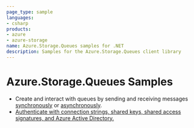 ```yaml
---
page_type: sample
languages:
- csharp
products:
- azure
- azure-storage
name: Azure.Storage.Queues samples for .NET
description: Samples for the Azure.Storage.Queues client library
---
```


# Azure.Storage.Queues Samples

- Create and interact with queues by sending and receiving messages [synchronously](Sample01a_HelloWorld.cs) or [asynchronously](Sample01b_HelloWorldAsync.cs).
- [Authenticate with connection strings, shared keys, shared access signatures, and Azure Active Directory.](Sample02_Auth.cs)
